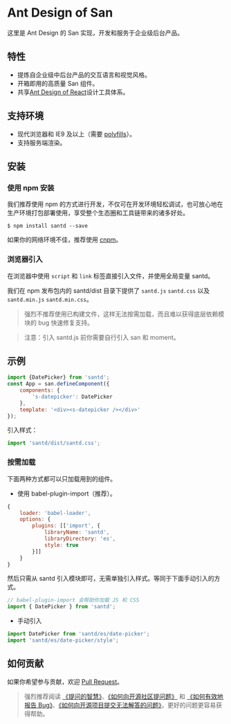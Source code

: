 # Ant Design of San

这里是 Ant Design 的 San 实现，开发和服务于企业级后台产品。

## 特性

* 提炼自企业级中后台产品的交互语言和视觉风格。
* 开箱即用的高质量 San 组件。
* 共享[Ant Design of React](http://ant-design.gitee.io/docs/spec/introduce-cn)设计工具体系。

## 支持环境

* 现代浏览器和 IE9 及以上（需要 [polyfills](https://vue.ant.design/docs/vue/getting-started-cn/#%E5%85%BC%E5%AE%B9%E6%80%A7)）。
* 支持服务端渲染。

## 安装

### 使用 npm 安装

我们推荐使用 npm 的方式进行开发，不仅可在开发环境轻松调试，也可放心地在生产环境打包部署使用，享受整个生态圈和工具链带来的诸多好处。

```
$ npm install santd --save
```

如果你的网络环境不佳，推荐使用 [cnpm](https://github.com/cnpm/cnpm)。

### 浏览器引入
在浏览器中使用 `script` 和 `link` 标签直接引入文件，并使用全局变量 santd。

我们在 npm 发布包内的 santd/dist 目录下提供了 `santd.js` `santd.css` 以及 `santd.min.js` `santd.min.css`。

> 强烈不推荐使用已构建文件，这样无法按需加载，而且难以获得底层依赖模块的 bug 快速修复支持。

> 注意：引入 santd.js 前你需要自行引入 san 和 moment。

## 示例

```javascript
import {DatePicker} from 'santd';
const App = san.defineComponent({
    components: {
        's-datepicker': DatePicker
    },
    template: '<div><s-datepicker /></div>'
});
```

引入样式：

```javascript
import 'santd/dist/santd.css';
```

### 按需加载

下面两种方式都可以只加载用到的组件。

* 使用 babel-plugin-import（推荐）。

```javascript
{
    loader: 'babel-loader',
    options: {
        plugins: [['import', {
            libraryName: 'santd',
            libraryDirectory: 'es',
            style: true
        }]]
    }
}
```

然后只需从 santd 引入模块即可，无需单独引入样式。等同于下面手动引入的方式。

```javascript
// babel-plugin-import 会帮助你加载 JS 和 CSS
import { DatePicker } from 'santd';
```

* 手动引入

```javascript
import DatePicker from 'santd/es/date-picker';
import 'santd/es/date-picker/style';
```

## 如何贡献

如果你希望参与贡献，欢迎 [Pull Request](https://github.com/ecomfe/santd/pulls)。

> 强烈推荐阅读 [《提问的智慧》](https://github.com/ryanhanwu/How-To-Ask-Questions-The-Smart-Way)、[《如何向开源社区提问题》](https://github.com/seajs/seajs/issues/545) 和 [《如何有效地报告 Bug》](http://www.chiark.greenend.org.uk/~sgtatham/bugs-cn.html)、[《如何向开源项目提交无法解答的问题》](https://zhuanlan.zhihu.com/p/25795393)，更好的问题更容易获得帮助。
